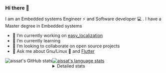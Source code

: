 ### Hi there 👋

I am an Embedded systems Engineer ⚡️ and Software developer 💻 . I have a Master degree in Embedded systems
- 🔭 I’m currently working on [easy_localization](https://pub.dev/packages/easy_localization)
- 🌱 I’m currently learning 
- 👯 I’m looking to collaborate on open source projects
- 💬 Ask me about  Gnu/Linux 🐧 and [Flutter](https://flutter.dev) 

<a href="https://profile-summary-for-github.com/user/aissat">
  <img align="left" height="170px" src="https://github-readme-stats.vercel.app/api?username=aissat&show_icons=true&line_height=27&count_private=true&include_all_commits=true" alt="aissat's GitHub stats"/>
  <img src="https://github-readme-stats.vercel.app/api/top-langs/?username=aissat&hide_langs_below=5&layout=compact" alt="aissat's language stats"/>
</a>

<details>
<summary>Detailed stats</summary>
 

### 🧐 Waka Stats

<!--START_SECTION:waka-->
![Code Time](http://img.shields.io/badge/Code%20Time-4%2C555%20hrs%206%20mins-blue)

![Profile Views](http://img.shields.io/badge/Profile%20Views-1-blue)

![Lines of code](https://img.shields.io/badge/From%20Hello%20World%20I%27ve%20Written--3%20Million%20lines%20of%20code-blue)

**🐱 My GitHub Data** 

> 🏆 109 Contributions in the Year 2022
 > 
> 📦 45.9 kB Used in GitHub's Storage 
 > 
> 💼 Opted to Hire
 > 
> 📜 161 Public Repositories 
 > 
> 🔑 22 Private Repositories  
 > 
**I'm a Night 🦉** 

```text
🌞 Morning    16 commits     █░░░░░░░░░░░░░░░░░░░░░░░░   3.98% 
🌆 Daytime    84 commits     █████░░░░░░░░░░░░░░░░░░░░   20.9% 
🌃 Evening    145 commits    █████████░░░░░░░░░░░░░░░░   36.07% 
🌙 Night      157 commits    █████████░░░░░░░░░░░░░░░░   39.05%

```
📅 **I'm Most Productive on Friday** 

```text
Monday       19 commits     █░░░░░░░░░░░░░░░░░░░░░░░░   4.73% 
Tuesday      74 commits     ████░░░░░░░░░░░░░░░░░░░░░   18.41% 
Wednesday    47 commits     ███░░░░░░░░░░░░░░░░░░░░░░   11.69% 
Thursday     35 commits     ██░░░░░░░░░░░░░░░░░░░░░░░   8.71% 
Friday       82 commits     █████░░░░░░░░░░░░░░░░░░░░   20.4% 
Saturday     64 commits     ████░░░░░░░░░░░░░░░░░░░░░   15.92% 
Sunday       81 commits     █████░░░░░░░░░░░░░░░░░░░░   20.15%

```


📊 **This Week I Spent My Time On** 

```text
⌚︎ Time Zone: Africa/Algiers

💬 Programming Languages: 
Dart                     19 hrs 24 mins      █████████████████████░░░░   83.98% 
Python                   2 hrs 2 mins        ██░░░░░░░░░░░░░░░░░░░░░░░   8.83% 
HTML                     30 mins             ░░░░░░░░░░░░░░░░░░░░░░░░░   2.17% 
YAML                     29 mins             ░░░░░░░░░░░░░░░░░░░░░░░░░   2.1% 
Properties               25 mins             ░░░░░░░░░░░░░░░░░░░░░░░░░   1.83%

🔥 Editors: 
VS Code                  23 hrs 6 mins       █████████████████████████   100.0%

💻 Operating System: 
Linux                    23 hrs 6 mins       █████████████████████████   100.0%

```

**I Mostly Code in Dart** 

```text
Dart                     24 repos            ████████░░░░░░░░░░░░░░░░░   32.88% 
Shell                    6 repos             ██░░░░░░░░░░░░░░░░░░░░░░░   8.22% 
C++                      6 repos             ██░░░░░░░░░░░░░░░░░░░░░░░   8.22% 
TypeScript               6 repos             ██░░░░░░░░░░░░░░░░░░░░░░░   8.22% 
PHP                      5 repos             █░░░░░░░░░░░░░░░░░░░░░░░░   6.85%

```


**Timeline**

![Chart not found](https://raw.githubusercontent.com/aissat/aissat/master/charts/bar_graph.png) 


 Last Updated on 25/08/2022 00:44:47 UTC
<!--END_SECTION:waka-->

</details>
